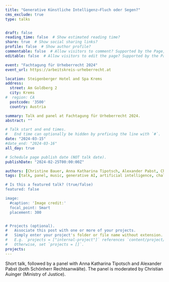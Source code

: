 ```yaml
---
title: "Generative Künstliche Intelligenz—Fluch oder Segen?"
cms_exclude: true
type: talks


draft: false
reading_time: false  # Show estimated reading time?
share: true  # Show social sharing links?
profile: false  # Show author profile?
commentable: false  # Allow visitors to comment? Supported by the Page, Post, and Docs content types.
editable: false  # Allow visitors to edit the page? Supported by the Page, Post, and Docs content types.

event: "Fachtagung für Urheberrecht 2024"
event_url: https://arbeitskreis-urheberrecht.at

location: Steigenberger Hotel and Spa Krems
address:
  street: Am Goldberg 2
  city: Krems
#  region: CA
  postcode: '3500'
  country: Austria

summary: Talk and panel at Fachtagung für Urheberrecht 2024.
abstract: ""

# Talk start and end times.
#   End time can optionally be hidden by prefixing the line with `#`.
date: "2024-03-15"
#date_end: "2024-03-16"
all_day: true

# Schedule page publish date (NOT talk date).
publishDate: "2024-02-25T00:00:00Z"

authors: [Christine Bauer, Anna Katharina Tipotsch, Alexander Pabst, Christian Auinger]
tags: [talk, panel, music, generative AI, artificial intelligence, challenges, copyright, droit d'auteurs]

# Is this a featured talk? (true/false)
featured: false

image:
  #caption: 'Image credit:'
  focal_point: Smart
  placement: 300


# Projects (optional).
#   Associate this post with one or more of your projects.
#   Simply enter your project's folder or file name without extension.
#   E.g. `projects = ["internal-project"]` references `content/project/deep-learning/index.md`.
#   Otherwise, set `projects = []`.
projects:
---
```


Short talk, followed by a panel with Anna Katharina Tipotsch and Alexander Pabst (both Schönherr Rechtsanwälte). The panel is moderated by Christian Auinger (Ministry of Justice).
